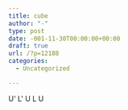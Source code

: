 ```yaml
---
title: cube
author: "-"
type: post
date: -001-11-30T00:00:00+00:00
draft: true
url: /?p=12188
categories:
  - Uncategorized

---
```

U' L' U L U